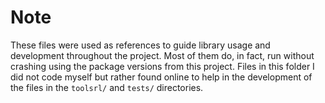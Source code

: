 # Note

These files were used as references to guide library usage and development throughout the project. Most of them do, in fact, run without crashing using the package versions from this project. Files in this folder I did not code myself but rather found online to help in the development of the files in the `toolsrl/` and `tests/` directories.